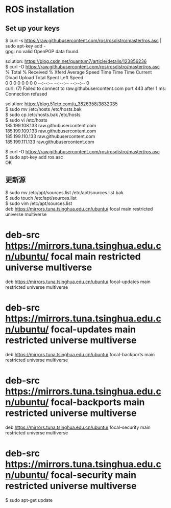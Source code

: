 
# ROS installation

## Set up your keys

$ curl -s https://raw.githubusercontent.com/ros/rosdistro/master/ros.asc | sudo apt-key add -  
gpg: no valid OpenPGP data found.  

solution: https://blog.csdn.net/quantum7/article/details/123856236  
$ curl -O https://raw.githubusercontent.com/ros/rosdistro/master/ros.asc  
  % Total    % Received % Xferd  Average Speed   Time    Time     Time  Current  
                                 Dload  Upload   Total   Spent    Left  Speed  
  0     0    0     0    0     0      0      0 --:--:-- --:--:-- --:--:--     0  
curl: (7) Failed to connect to raw.githubusercontent.com port 443 after 1 ms: Connection refused  

solution: https://blog.51cto.com/u_3826358/3832035  
$ sudo mv /etc/hosts /etc/hosts.bak  
$ sudo cp /etc/hosts.bak /etc/hosts  
$ sudo vi /etc/hosts  
185.199.108.133 raw.githubusercontent.com  
185.199.109.133 raw.githubusercontent.com  
185.199.110.133 raw.githubusercontent.com  
185.199.111.133 raw.githubusercontent.com  

$ curl -O https://raw.githubusercontent.com/ros/rosdistro/master/ros.asc  
$ sudo apt-key add ros.asc  
OK  

## 更新源

$ sudo mv /etc/apt/sources.list /etc/apt/sources.list.bak  
$ sudo touch /etc/apt/sources.list  
$ sudo vim /etc/apt/sources.list  
deb https://mirrors.tuna.tsinghua.edu.cn/ubuntu/ focal main restricted universe multiverse  
# deb-src https://mirrors.tuna.tsinghua.edu.cn/ubuntu/ focal main restricted universe multiverse  
deb https://mirrors.tuna.tsinghua.edu.cn/ubuntu/ focal-updates main restricted universe multiverse  
# deb-src https://mirrors.tuna.tsinghua.edu.cn/ubuntu/ focal-updates main restricted universe multiverse  
deb https://mirrors.tuna.tsinghua.edu.cn/ubuntu/ focal-backports main restricted universe multiverse  
# deb-src https://mirrors.tuna.tsinghua.edu.cn/ubuntu/ focal-backports main restricted universe multiverse  
deb https://mirrors.tuna.tsinghua.edu.cn/ubuntu/ focal-security main restricted universe multiverse  
# deb-src https://mirrors.tuna.tsinghua.edu.cn/ubuntu/ focal-security main restricted universe multiverse  
$ sudo apt-get update  
